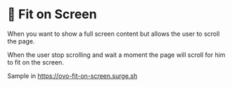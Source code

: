 # 🥚 Fit on Screen

When you want to show a full screen content but allows the user to scroll the page.

When the user stop scrolling and wait a moment the page will scroll for him to fit on the screen.

Sample in https://ovo-fit-on-screen.surge.sh
